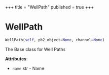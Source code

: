 +++
title = "WellPath"
published = true
+++


# WellPath
```python
WellPath(self, pb2_object=None, channel=None)
```

The Base class for Well Paths

**Attributes**:

- `name` _str_ - Name
  
